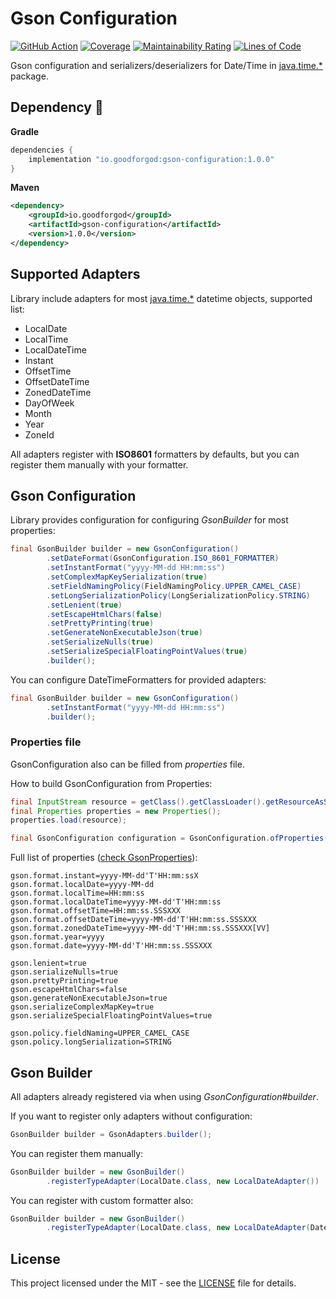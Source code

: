 # Gson Configuration

[![GitHub Action](https://github.com/goodforgod/gson-datetime-adapters/workflows/Java%20CI/badge.svg)](https://github.com/GoodforGod/gson-datetime-adapters/actions?query=workflow%3A%22Java+CI%22)
[![Coverage](https://sonarcloud.io/api/project_badges/measure?project=GoodforGod_gson-datetime-adapters&metric=coverage)](https://sonarcloud.io/dashboard?id=GoodforGod_gson-datetime-adapters)
[![Maintainability Rating](https://sonarcloud.io/api/project_badges/measure?project=GoodforGod_gson-datetime-adapters&metric=sqale_rating)](https://sonarcloud.io/dashboard?id=GoodforGod_gson-datetime-adapters)
[![Lines of Code](https://sonarcloud.io/api/project_badges/measure?project=GoodforGod_gson-datetime-adapters&metric=ncloc)](https://sonarcloud.io/dashboard?id=GoodforGod_gson-datetime-adapters)

Gson configuration and serializers/deserializers for Date/Time in [java.time.*](https://docs.oracle.com/en/java/javase/11/docs/api/java.base/java/time/package-summary.html) package.

## Dependency :rocket:
**Gradle**
```groovy
dependencies {
    implementation "io.goodforgod:gson-configuration:1.0.0"
}
```

**Maven**
```xml
<dependency>
    <groupId>io.goodforgod</groupId>
    <artifactId>gson-configuration</artifactId>
    <version>1.0.0</version>
</dependency>
```

## Supported Adapters

Library include adapters for most [java.time.*](https://docs.oracle.com/en/java/javase/11/docs/api/java.base/java/time/package-summary.html)
datetime objects, supported list:
- LocalDate
- LocalTime
- LocalDateTime
- Instant
- OffsetTime
- OffsetDateTime
- ZonedDateTime
- DayOfWeek
- Month
- Year
- ZoneId

All adapters register with **ISO8601** formatters by defaults, but you can register them manually with your formatter.

## Gson Configuration

Library provides configuration for configuring *GsonBuilder* for most properties:

```java
final GsonBuilder builder = new GsonConfiguration()
        .setDateFormat(GsonConfiguration.ISO_8601_FORMATTER)
        .setInstantFormat("yyyy-MM-dd HH:mm:ss")
        .setComplexMapKeySerialization(true)
        .setFieldNamingPolicy(FieldNamingPolicy.UPPER_CAMEL_CASE)
        .setLongSerializationPolicy(LongSerializationPolicy.STRING)
        .setLenient(true)
        .setEscapeHtmlChars(false)
        .setPrettyPrinting(true)
        .setGenerateNonExecutableJson(true)
        .setSerializeNulls(true)
        .setSerializeSpecialFloatingPointValues(true)
        .builder();
```

You can configure DateTimeFormatters for provided adapters:
```java
final GsonBuilder builder = new GsonConfiguration()
        .setInstantFormat("yyyy-MM-dd HH:mm:ss")
        .builder();
```

### Properties file

GsonConfiguration also can be filled from *properties* file.

How to build GsonConfiguration from Properties:
```java
final InputStream resource = getClass().getClassLoader().getResourceAsStream("gson.properties");
final Properties properties = new Properties();
properties.load(resource);

final GsonConfiguration configuration = GsonConfiguration.ofProperties(properties);
```

Full list of properties ([check GsonProperties](https://github.com/GoodforGod/gson-datetime-adapters/blob/master/src/main/java/io/gson/adapters/config/GsonProperties.java)):
```properties
gson.format.instant=yyyy-MM-dd'T'HH:mm:ssX
gson.format.localDate=yyyy-MM-dd
gson.format.localTime=HH:mm:ss
gson.format.localDateTime=yyyy-MM-dd'T'HH:mm:ss
gson.format.offsetTime=HH:mm:ss.SSSXXX
gson.format.offsetDateTime=yyyy-MM-dd'T'HH:mm:ss.SSSXXX
gson.format.zonedDateTime=yyyy-MM-dd'T'HH:mm:ss.SSSXXX[VV]
gson.format.year=yyyy
gson.format.date=yyyy-MM-dd'T'HH:mm:ss.SSSXXX

gson.lenient=true
gson.serializeNulls=true
gson.prettyPrinting=true
gson.escapeHtmlChars=false
gson.generateNonExecutableJson=true
gson.serializeComplexMapKey=true
gson.serializeSpecialFloatingPointValues=true

gson.policy.fieldNaming=UPPER_CAMEL_CASE
gson.policy.longSerialization=STRING
```

## Gson Builder

All adapters already registered via when using *GsonConfiguration#builder*.

If you want to register only adapters without configuration:

```java
GsonBuilder builder = GsonAdapters.builder();
```

You can register them manually:
```java
GsonBuilder builder = new GsonBuilder()
        .registerTypeAdapter(LocalDate.class, new LocalDateAdapter())
```

You can register with custom formatter also:
```java
GsonBuilder builder = new GsonBuilder()
        .registerTypeAdapter(LocalDate.class, new LocalDateAdapter(DateTimeFormatter.ISO_LOCAL_DATE))
```

## License

This project licensed under the MIT - see the [LICENSE](LICENSE) file for details.
